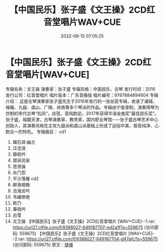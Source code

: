 ﻿---
title: 【中国民乐】张子盛《文王操》2CD红音堂唱片WAV+CUE
date: 2022-08-15 07:05:25
categories: 古典音乐、新世纪、纯音雅乐
tags: 纯音雅乐
---
# 【中国民乐】张子盛《文王操》2CD红音堂唱片[WAV+CUE]

专辑名称：文王操
演奏家：张子盛
专辑风格：中国民乐、古琴
发行时间：2016
发行公司：红音堂唱片
唱片版本：广东音像版
唱片编号：9787884894604
专辑介绍：
这是古琴演奏家张子盛先生于2016年发行的一张丝弦专辑，收录了诸城、梅庵、九嶷、虞山、广陵、岭南等多个琴派的作品。专辑由宁俊录制，演奏用琴为仿制的宋代古琴“松风”，丝弦，音纯韵足。2017年获得华语金曲奖“最佳民乐奖”。
张子盛，祖籍天津，古琴演奏家、教育家，国内职业琴馆----张子盛古琴艺术中心创始人，其演奏风格在主攻九嶷派和虞山派基础上形成了运指华美、取音纯净、心韵合一的特色。
专辑曲目：
cd1
01. 碣石调·幽兰
02. 泛沧浪
03. 静观吟
04. 碧涧流泉
05. 思贤操
06. 长门怨
07. 平沙落雁
cd2
01. 醉渔唱晚
02. 沧海龙吟
03. 韦编叁绝
04. 欸乃
05. 春晓吟
06. 白雪
07. 文王操
【中国民乐】张子盛《文王操》2CD红音堂唱片 [WAV+CUE]--1.rar:
https://url27.ctfile.com/f/9388027-649187707-ed2a1f?p=559675
(访问密码: 559675)
【中国民乐】张子盛《文王操》2CD红音堂唱片 [WAV+CUE]--2.rar: https://url27.ctfile.com/f/9388027-649187704-d47afc?p=559675
(访问密码: 559675)
原文：[链接](https://blog.sina.com.cn/s/blog_1647c7e7601030yvg.html)